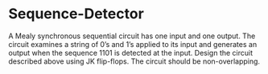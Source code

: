 # Sequence-Detector
A Mealy synchronous sequential circuit has one input and one output. The circuit examines a string of 0’s and 1’s applied to its input and generates an output when the sequence 1101 is detected at the input. Design the circuit described above using JK flip-flops. The circuit should be non-overlapping.
